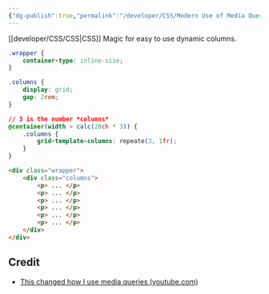 ```yaml
---
{"dg-publish":true,"permalink":"/developer/CSS/Modern Use of Media Queries/","tags":["webdev","frontend","style"]}
---
```


[[developer/CSS/CSS\|CSS]] Magic for easy to use dynamic columns.

```css
.wrapper {
	container-type: inline-size;
}

.columns {
	display: grid;
	gap: 2rem;
}

// 3 is the number *columns*
@container(width > calc(20ch * 3)) {
	.columns {
		grid-template-columns: repeate(3, 1fr);
	}
}
```

```html
<div class="wrapper">
	<div class="columns">
		<p> ... </p>
		<p> ... </p>
		<p> ... </p>
		<p> ... </p>
		<p> ... </p>
		<p> ... </p>
	</div>
</div>	
```
## Credit
- [This changed how I use media queries (youtube.com)](https://www.youtube.com/watch?v=e6WuFNRP7e8)